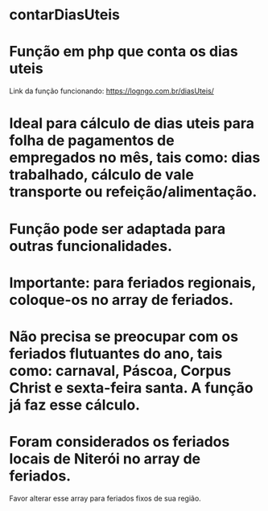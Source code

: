 # contarDiasUteis
# Função em php que conta os dias uteis


Link da função funcionando: https://logngo.com.br/diasUteis/
# Ideal para cálculo de dias uteis para folha de pagamentos de empregados no mês, tais como: dias trabalhado, cálculo de vale transporte ou refeição/alimentação.
# Função pode ser adaptada para outras funcionalidades.

# Importante: para feriados regionais, coloque-os no array de feriados.
# Não precisa se preocupar com os feriados flutuantes do ano, tais como: carnaval, Páscoa, Corpus Christ e sexta-feira santa. A função já faz esse cálculo.
# Foram considerados os feriados locais de Niterói no array de feriados.
Favor alterar esse array para feriados fixos de sua região.




